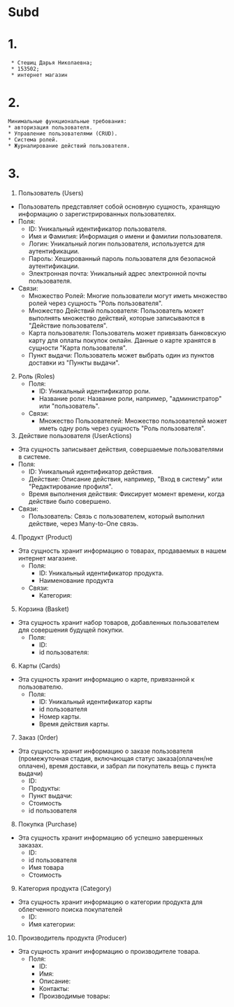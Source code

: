 # Subd
# 1. 
     * Стешиц Дарья Николаевна;
     * 153502;
     * интернет магазин
# 2.
    Минимальные функциональные требования:
    * aвторизация пользователя.
    * Управление пользователями (CRUD).
    * Система ролей.
    * Журналирование действий пользователя.
# 3. 
1. Пользователь (Users)
  - Пользователь представляет собой основную сущность, хранящую информацию о зарегистрированных пользователях.
   - Поля:
     - ID: Уникальный идентификатор пользователя.
     - Имя и Фамилия: Информация о имени и фамилии пользователя.
     - Логин: Уникальный логин пользователя, используется для аутентификации.
     - Пароль: Хешированный пароль пользователя для безопасной аутентификации.
     - Электронная почта: Уникальный адрес электронной почты пользователя.
   - Связи:
     - Множество Ролей: Многие пользователи могут иметь множество ролей через сущность "Роль пользователя". 
     - Множество Действий пользователя: Пользователь может выполнять множество действий, которые записываются в "Действие пользователя".
     - Карта пользователя: Пользователь может привязать банковскую карту для оплаты покупок онлайн. Данные о карте хранятся в сущности "Карта пользователя".
     - Пункт выдачи: Пользователь может выбрать один из пунктов доставки из "Пункты выдачи".
2. Роль (Roles)
   - Поля:
     - ID: Уникальный идентификатор роли.
     - Название роли: Название роли, например, "администратор" или "пользователь".
   - Связи:
     - Множество Пользователей: Множество пользователей может иметь одну роль через сущность "Роль пользователя".
3. Действие пользователя (UserActions)
  - Эта сущность записывает действия, совершаемые пользователями в системе.
   - Поля:
     - ID: Уникальный идентификатор действия.
     - Действие: Описание действия, например, "Вход в систему" или "Редактирование профиля".
     - Время выполнения действия: Фиксирует момент времени, когда действие было совершено.
   - Связи:
     - Пользователь: Связь с пользователем, который выполнил действие, через Many-to-One связь.
4. Продукт (Product)
  - Эта сущность хранит информацию о товарах, продаваемых в нашем интернет магазине.
    - Поля:
        - ID: Уникальный идентификатор продукта.
        - Наименование продукта
    - Связи:
        - Категория: 
5. Корзина (Basket)
  - Эта сущность хранит набор товаров, добавленных пользователем для совершения будущей покупки.
    - Поля:
      - ID:
      - id пользователя: 
6. Карты (Cards)
  - Эта сущность хранит информацию о карте, привязанной к пользователю.
    - Поля:
      - ID: Уникальный идентификатор карты
      - id пользователя
      - Номер карты.
      - Время действия карты.
7. Заказ (Order)
  - Эта сущность хранит информацию о заказе пользователя (промежуточная стадия, включающая статус заказа(оплачен/не оплачен), время доставки, и забрал ли покупатель вещь с пункта выдачи)
      - ID:
      - Продукты:
      - Пункт выдачи:
      - Стоимость
      - id пользователя
8. Покупка (Purchase)
  - Эта сущность хранит информацию об успешно завершенных заказах.
    - ID:
    - id пользователя
    - Имя товара
    - Стоимость
9. Категория продукта (Category)
  - Эта сущность хранит информацию о категории продукта для облегченного поиска покупателей
    - ID:
    - Имя категории:
10. Производитель продукта (Producer)
  - Эта сущность хранит информацию о производителе товара.
    - Поля:
      - ID:
      - Имя:
      - Описание:
      - Контакты:
      - Производимые товары:
